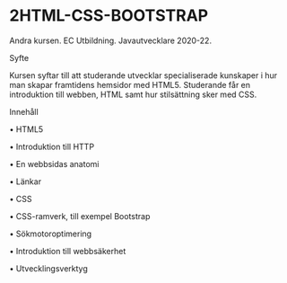 # 2HTML-CSS-BOOTSTRAP
Andra kursen. EC Utbildning. Javautvecklare 2020-22. 

Syfte

Kursen syftar till att studerande utvecklar specialiserade kunskaper i hur man skapar framtidens hemsidor
med HTML5. Studerande får en introduktion till webben, HTML samt hur stilsättning sker med CSS.

Innehåll

• HTML5

• Introduktion till HTTP

• En webbsidas anatomi

• Länkar

• CSS

• CSS-ramverk, till exempel Bootstrap

• Sökmotoroptimering

• Introduktion till webbsäkerhet

• Utvecklingsverktyg

